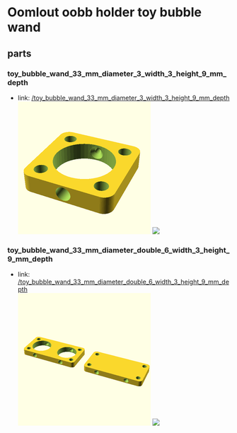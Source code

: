 # Oomlout oobb holder toy bubble wand


## parts

### toy_bubble_wand_33_mm_diameter_3_width_3_height_9_mm_depth
* link: [/toy_bubble_wand_33_mm_diameter_3_width_3_height_9_mm_depth](toy_bubble_wand_33_mm_diameter_3_width_3_height_9_mm_depth)  
![](toy_bubble_wand_33_mm_diameter_3_width_3_height_9_mm_depth/3dpr_300.png)  ![](toy_bubble_wand_33_mm_diameter_3_width_3_height_9_mm_depth/image_300.jpg)
 

### toy_bubble_wand_33_mm_diameter_double_6_width_3_height_9_mm_depth
* link: [/toy_bubble_wand_33_mm_diameter_double_6_width_3_height_9_mm_depth](toy_bubble_wand_33_mm_diameter_double_6_width_3_height_9_mm_depth)  
![](toy_bubble_wand_33_mm_diameter_double_6_width_3_height_9_mm_depth/3dpr_300.png)  ![](toy_bubble_wand_33_mm_diameter_double_6_width_3_height_9_mm_depth/image_300.jpg)
 
